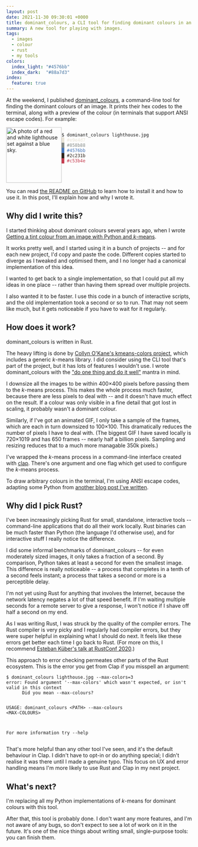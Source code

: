 ```yaml
---
layout: post
date: 2021-11-30 09:30:01 +0000
title: dominant_colours, a CLI tool for finding dominant colours in an image
summary: A new tool for playing with images.
tags:
  - images
  - colour
  - rust
  - my tools
colors:
  index_light: "#4576bb"
  index_dark:  "#88a7d3"
index:
  feature: true
---
```


At the weekend, I published [dominant_colours], a command-line tool for finding the dominant colours of an image.
It prints their hex codes to the terminal, along with a preview of the colour (in terminals that support ANSI escape codes).
For example:

<style>
  @media screen and (min-width: 500px) {
    #lighthouse_example {
      display: grid;
      grid-template-columns: 150px auto;
    }

    #lighthouse_example img {
      grid-row-start: 1;
      grid-column-start: 1;
      grid-column-end: 1;
    }

    #lighthouse_example pre {
      grid-row-start: 1;
      grid-column-start: 2;
      grid-column-end: 2;
    }
  }
</style>

<div id="lighthouse_example">
  <img src="/images/2021/lighthouse.jpg" style="width: 150px;" alt="A photo of a red and white lighthouse set against a blue sky.">
  <pre><code>$ dominant_colours lighthouse.jpg</code>
<code style="color: #e9e4d7;">█ #e9e4d7</code>
<code style="color: #858b88;">█ #858b88</code>
<code style="color: #4576bb;">█ #4576bb</code>
<code style="color: #2c231b;">█ #2c231b</code>
<code style="color: #c53b4e;">█ #c53b4e</code></pre>
</div>

You can read [the README on GitHub][dominant_colours] to learn how to install it and how to use it.
In this post, I'll explain how and why I wrote it.



## Why did I write this?

I started thinking about dominant colours several years ago, when I wrote [Getting a tint colour from an image with Python and *k*-means][kmeans].

It works pretty well, and I started using it in a bunch of projects -- and for each new project, I'd copy and paste the code.
Different copies started to diverge as I tweaked and optimised them, and I no longer had a canonical implementation of this idea.

I wanted to get back to a single implementation, so that I could put all my ideas in one place -- rather than having them spread over multiple projects.

I also wanted it to be faster.
I use this code in a bunch of interactive scripts, and the old implementation took a second or so to run.
That may not seem like much, but it gets noticeable if you have to wait for it regularly.



## How does it work?

dominant_colours is written in Rust.

The heavy lifting is done by [Collyn O'Kane's kmeans-colors project][kmeans_lib], which includes a generic *k*-means library.
I did consider using the CLI tool that's part of the project, but it has lots of features I wouldn't use.
I wrote dominant_colours with the ["do one thing and do it well"][do_one_thing] mantra in mind.

I downsize all the images to be within 400&times;400&nbsp;pixels before passing them to the *k*-means process.
This makes the whole process much faster, because there are less pixels to deal with -- and it doesn't have much effect on the result.
If a colour was only visible in a fine detail that got lost in scaling, it probably wasn't a dominant colour.

Similarly, if I've got an animated GIF, I only take a sample of the frames, which are each in turn downsized to 100&times;100.
This dramatically reduces the number of pixels I have to deal with.
(The biggest GIF I have saved locally is 720&times;1019 and has 650 frames -- nearly half a billion pixels.
Sampling and resizing reduces that to a much more managable 350k pixels.)

I've wrapped the *k*-means process in a command-line interface created with [clap].
There's one argument and one flag which get used to configure the *k*-means process.

To draw arbitrary colours in the terminal, I'm using ANSI escape codes, adapting some Python from [another blog post I've written][ansi].



## Why did I pick Rust?

I've been increasingly picking Rust for small, standalone, interactive tools -- command-line applications that do all their work locally.
Rust binaries can be much faster than Python (the language I'd otherwise use), and for interactive stuff I really notice the difference.

I did some informal benchmarks of dominant_colours -- for even moderately sized images, it only takes a fraction of a second.
By comparison, Python takes at least a second for even the smallest image.
This difference is really noticeable -- a process that completes in a tenth of a second feels instant; a process that takes a second or more is a perceptible delay.

I'm not yet using Rust for anything that involves the Internet, because the network latency negates a lot of that speed benefit.
If I'm waiting multiple seconds for a remote server to give a response, I won't notice if I shave off half a second on my end.

As I was writing Rust, I was struck by the quality of the compiler errors.
The Rust compiler is very picky and I regularly had compiler errors, but they were super helpful in explaining what I should do next.
It feels like these errors get better each time I go back to Rust.
(For more on this, I recommend [Esteban Küber's talk at RustConf 2020][esteban].)

This approach to error checking permeates other parts of the Rust ecosystem.
This is the error you get from Clap if you misspell an argument:

<div class="language-console highlighter-rouge">
<div class="highlight">
<pre class="highlight">
<code><span class="gp">$</span> dominant_colours lighthouse.jpg --max-colors=3</code>
<code><span class="go"><span class="rustc_error">error:</span> Found argument '<span class="rustc_value">--max-colors</span>' which wasn't expected, or isn't valid in this context
      Did you mean <span class="rustc_warning">--max-colours</span>?

USAGE:
    dominant_colours &lt;PATH&gt; --max-colours &lt;MAX-COLOURS&gt;

For more information try --help</span></code></pre>
</div>
</div>

That's more helpful than any other tool I've seen, and it's the default behaviour in Clap.
I didn't have to opt-in or do anything special; I didn't realise it was there until I made a genuine typo.
This focus on UX and error handling means I'm more likely to use Rust and Clap in my next project.



## What's next?

I'm replacing all my Python implementations of *k*-means for dominant colours with this tool.

After that, this tool is probably done.
I don't want any more features, and I'm not aware of any bugs, so don't expect to see a lot of work on it in the future.
It's one of the nice things about writing small, single-purpose tools: you can finish them.

[dominant_colours]: https://github.com/alexwlchan/dominant_colours
[kmeans]: /2019/finding-tint-colours-with-k-means/
[kmeans_lib]: https://github.com/okaneco/kmeans-colors
[do_one_thing]: https://en.wikipedia.org/wiki/Unix_philosophy#Do_One_Thing_and_Do_It_Well
[clap]: https://crates.io/crates/clap
[ansi]: /2021/coloured-squares/
[esteban]: https://www.youtube.com/watch?v=Z6X7Ada0ugE
